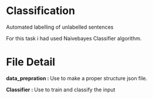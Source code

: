 # Classification
Automated labelling of unlabelled sentences

For this task i had used Naivebayes Classifier algorithm.

# File Detail
<b> data_prepration : </b> Use to make a proper structure json file.

<b> Classifier : </b> Use to train and classify the input
